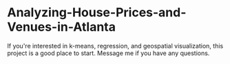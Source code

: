 # Analyzing-House-Prices-and-Venues-in-Atlanta
If you're interested in k-means, regression, and geospatial visualization, this project is a good place to start. Message me if you have any questions.

